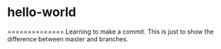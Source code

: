 # hello-world
==============
Learning to make a commit.  This is just to show the difference between master and branches.
